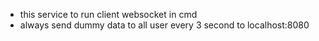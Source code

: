 - this service to run client websocket in cmd
- always send dummy data to all user every 3 second to localhost:8080
